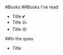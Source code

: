 #Books
##Books I've read
* Title :two_hearts:
* Title :thumbsup:
* Title :unamused:

##In the queu
* Title